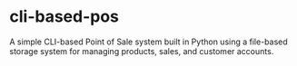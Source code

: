 # cli-based-pos
A simple CLI-based Point of Sale system built in Python using a file-based storage system for managing products, sales, and customer accounts.
